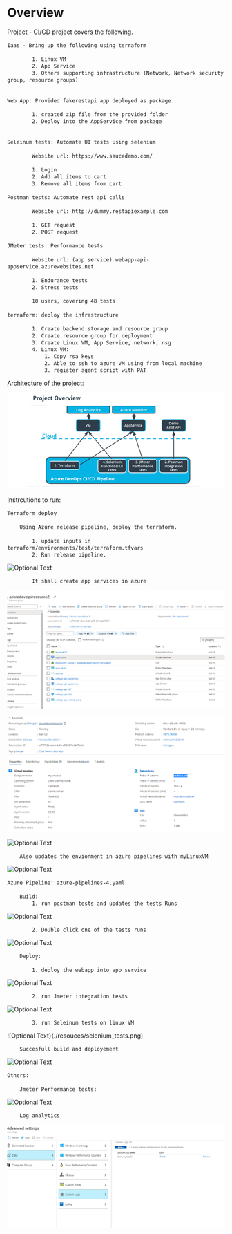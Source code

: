 

# Overview 

Project - CI/CD project covers the following.

	Iaas - Bring up the following using terraform 
	
	        1. Linux VM 
			2. App Service 
			3. Others supporting infrastructure (Network, Network security group, resource groups)
	
	
	Web App: Provided fakerestapi app deployed as package.
	        
			1. created zip file from the provided folder 
			2. Deploy into the AppService from package
	
	
	Seleinum tests: Automate UI tests using selenium 
	
	        Website url: https://www.saucedemo.com/
			
			1. Login 
			2. Add all items to cart
			3. Remove all items from cart
	
	Postman tests: Automate rest api calls 
			
			Website url: http://dummy.restapiexample.com
			
			1. GET request
			2. POST request
	
	JMeter tests: Performance tests 
	
			Website url: (app service) webapp-api-appservice.azurewebsites.net
			
			1. Endurance tests 
			2. Stress tests 

			10 users, covering 48 tests 
	
	terraform: deploy the infrastructure
	
			1. Create backend storage and resource group   
			2. Create resource group for deployment 
			3. Create Linux VM, App Service, network, nsg
			4. Linux VM:
				1. Copy rsa keys 
				2. Able to ssh to azure VM using from local machine 
				3. register agent script with PAT
			
	
Architecture of the project:

![Optional Text](./resources/arch.png)


Instrcutions to run:

	Terraform deploy

		Using Azure release pipeline, deploy the terraform.
			
			1. update inputs in terraform/environments/test/terraform.tfvars
			2. Run release pipeline.

![Optional Text](./resources/terraform_deploy.png)


			It shall create app services in azure

![Optional Text](./resources/azure_app_resources.png)

![Optional Text](./resources/myLinuxVM.png)
		
![Optional Text](./resouces/ssh_to_linux_vm.png)
		
		Also updates the envionment in azure pipelines with myLinuxVM
		
![Optional Text](./resources/environment.png)
		
		
	
	Azure Pipeline: azure-pipelines-4.yaml
	
		Build:
			1. run postman tests and updates the tests Runs
			
![Optional Text](./resources/postman_test_runs.png)
		
			2. Double click one of the tests runs
			
![Optional Text](./resouces/postman_test_summary.png)
		
		
		Deploy:
		
			1. deploy the webapp into app service 
			
![Optional Text](./resouces/fake_rest_api.png)
		
			2. run Jmeter integration tests 
			
![Optional Text](./resouces/all_tests_ran.png)
		
			3. run Seleinum tests on linux VM 
		
![Optional Text}(./resouces/selenium_tests.png)
	
	
		Succesfull build and deployement
		
![Optional Text](./resouces/build_and_deploy.png)
		
	
	Others:
	
		Jmeter Performance tests:
		
![Optional Text](./resouces/jmeter_tests_html.png)
		
		Log analytics
		
![Optional Text](./resources/log_analytics.png)
		
		
		
	
			


